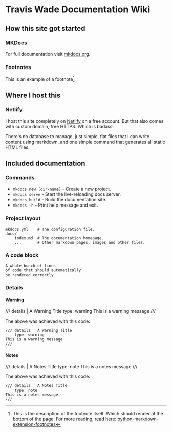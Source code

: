 # Travis Wade Documentation Wiki

## How this site got started
### MKDocs
For full documentation visit [mkdocs.org](https://www.mkdocs.org).

### Footnotes

This is an example of a footnote[^1] 

[^1]: 
    This is the description of the footnote itself. 
    Which should render at the bottom of the page. 
    For more reading, read here: [python-markdown-extension-footnotes](https://python-markdown.github.io/extensions/footnotes/)

## Where I host this
### Netlify
I host this site completely on [Netlify](https://www.netlify.com/) on a free account. But that also comes with custom domain, free HTTPS. Which is badass!

There's no database to manage, just simple, flat files that I can write content using markdown, and one simple command that generates all static HTML files.

## Included documentation
### Commands

* `mkdocs new [dir-name]` - Create a new project.
* `mkdocs serve` - Start the live-reloading docs server.
* `mkdocs build` - Build the documentation site.
* `mkdocs -h` - Print help message and exit.

### Project layout

    mkdocs.yml    # The configuration file.
    docs/
        index.md  # The documentation homepage.
        ...       # Other markdown pages, images and other files.

### A code block
```
A whole bunch of lines
of code that should automatically
be rendered correctly
```

### Details

#### Warning

/// details | A Warning Title
    type: warning
This is a warning message
///

The above was achieved with this code:
```
/// details | A Warning Title
    type: warning
This is a warning message
///
```
#### Notes

/// details | A Notes Title
    type: note
This is a notes message
///

The above was achieved with this code:
```
/// details | A Notes Title
    type: note
This is a notes message
///
```